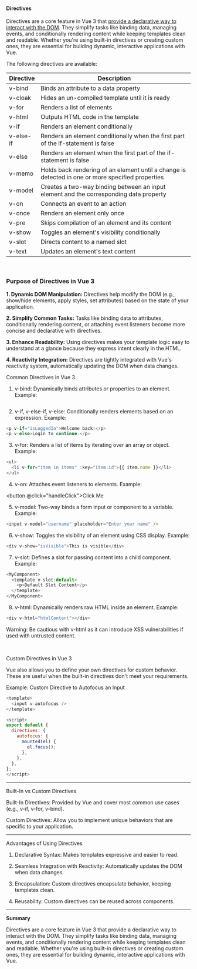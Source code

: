 #### Directives 

Directives are a core feature in Vue 3 that <ins>provide a declarative way to interact with the DOM</ins>. They simplify tasks like binding data, managing events, and conditionally rendering content while keeping templates clean and readable. Whether you're using built-in directives or creating custom ones, they are essential for building dynamic, interactive applications with Vue.

<p>The following directives are available:</p>

| Directive	| Description |
| --- | --------|
| v-bind |	Binds an attribute to a data property |
| v-cloak |	Hides an un-compiled template until it is ready |
| v-for |	Renders a list of elements |
| v-html |	Outputs HTML code in the template |
| v-if |	Renders an element conditionally |
| v-else-if |	Renders an element conditionally when the first part of the if-statement is false |
| v-else |	Renders an element when the first part of the if-statement is false |
| v-memo |	Holds back rendering of an element until a change is detected in one or more specified properties |
| v-model	| Creates a two-way binding between an input element and the corresponding data property |
| v-on |	Connects an event to an action |
| v-once |	Renders an element only once |
| v-pre |	Skips compilation of an element and its content |
| v-show	 | Toggles an element's visibility conditionally |
| v-slot |	Directs content to a named slot |
| v-text |	Updates an element's text content |


&nbsp;
&nbsp;

### Purpose of Directives in Vue 3

**1. Dynamic DOM Manipulation:**
Directives help modify the DOM (e.g., show/hide elements, apply styles, set attributes) based on the state of your application.


**2. Simplify Common Tasks:**
Tasks like binding data to attributes, conditionally rendering content, or attaching event listeners become more concise and declarative with directives.


**3. Enhance Readability:**
Using directives makes your template logic easy to understand at a glance because they express intent clearly in the HTML.


**4. Reactivity Integration:**
Directives are tightly integrated with Vue's reactivity system, automatically updating the DOM when data changes.






Common Directives in Vue 3

1. v-bind:
Dynamically binds attributes or properties to an element.
Example:

<img :src="imageUrl" :alt="imageDescription" />


2. v-if, v-else-if, v-else:
Conditionally renders elements based on an expression.
Example:

``` js
<p v-if="isLoggedIn">Welcome back!</p>
<p v-else>Login to continue.</p>
```

3. v-for:
Renders a list of items by iterating over an array or object.
Example:

```js
<ul>
  <li v-for="item in items" :key="item.id">{{ item.name }}</li>
</ul>
```

4. v-on:
Attaches event listeners to elements.
Example:

<button @click="handleClick">Click Me</button>


5. v-model:
Two-way binds a form input or component to a variable.
Example:

```js
<input v-model="username" placeholder="Enter your name" />
```

6. v-show:
Toggles the visibility of an element using CSS display.
Example:

``` js
<div v-show="isVisible">This is visible</div>
```


7. v-slot:
Defines a slot for passing content into a child component.
Example:

```js
<MyComponent>
  <template v-slot:default>
    <p>Default Slot Content</p>
  </template>
</MyComponent>
```


8. v-html:
Dynamically renders raw HTML inside an element.
Example:

``` js
<div v-html="htmlContent"></div>
```

Warning: Be cautious with v-html as it can introduce XSS vulnerabilities if used with untrusted content.


&nbsp;

Custom Directives in Vue 3

Vue also allows you to define your own directives for custom behavior. These are useful when the built-in directives don't meet your requirements.

Example: Custom Directive to Autofocus an Input

```js
<template>
  <input v-autofocus />
</template>

<script>
export default {
  directives: {
    autofocus: {
      mounted(el) {
        el.focus();
      },
    },
  },
};
</script>
```

---

Built-In vs Custom Directives

Built-In Directives: Provided by Vue and cover most common use cases (e.g., v-if, v-for, v-bind).

Custom Directives: Allow you to implement unique behaviors that are specific to your application.



---

Advantages of Using Directives

1. Declarative Syntax: Makes templates expressive and easier to read.


2. Seamless Integration with Reactivity: Automatically updates the DOM when data changes.


3. Encapsulation: Custom directives encapsulate behavior, keeping templates clean.


4. Reusability: Custom directives can be reused across components.




---

**Summary**

Directives are a core feature in Vue 3 that provide a declarative way to interact with the DOM. They simplify tasks like binding data, managing events, and conditionally rendering content while keeping templates clean and readable. Whether you're using built-in directives or creating custom ones, they are essential for building dynamic, interactive applications with Vue.

